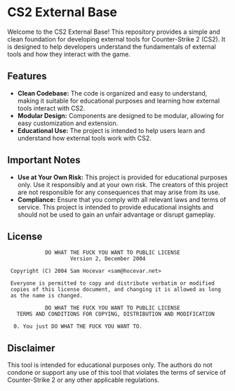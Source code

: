 # CS2 External Base

Welcome to the CS2 External Base! This repository provides a simple and clean foundation for developing external tools for Counter-Strike 2 (CS2). It is designed to help developers understand the fundamentals of external tools and how they interact with the game.

## Features

- **Clean Codebase:** The code is organized and easy to understand, making it suitable for educational purposes and learning how external tools interact with CS2.
- **Modular Design:** Components are designed to be modular, allowing for easy customization and extension.
- **Educational Use:** The project is intended to help users learn and understand how external tools work with CS2.

## Important Notes

- **Use at Your Own Risk:** This project is provided for educational purposes only. Use it responsibly and at your own risk. The creators of this project are not responsible for any consequences that may arise from its use.
- **Compliance:** Ensure that you comply with all relevant laws and terms of service. This project is intended to provide educational insights and should not be used to gain an unfair advantage or disrupt gameplay.

## License

```
            DO WHAT THE FUCK YOU WANT TO PUBLIC LICENSE
                    Version 2, December 2004

 Copyright (C) 2004 Sam Hocevar <sam@hocevar.net>

 Everyone is permitted to copy and distribute verbatim or modified
 copies of this license document, and changing it is allowed as long
 as the name is changed.

            DO WHAT THE FUCK YOU WANT TO PUBLIC LICENSE
   TERMS AND CONDITIONS FOR COPYING, DISTRIBUTION AND MODIFICATION

  0. You just DO WHAT THE FUCK YOU WANT TO.
```

## Disclaimer

This tool is intended for educational purposes only. The authors do not condone or support any use of this tool that violates the terms of service of Counter-Strike 2 or any other applicable regulations.
